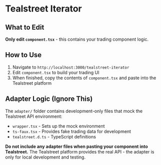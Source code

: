 # Tealstreet Iterator

## What to Edit

**Only edit `component.tsx`** - this contains your trading component logic.

## How to Use

1. Navigate to `http://localhost:3000/tealstreet-iterator`
2. Edit `component.tsx` to build your trading UI
3. When finished, copy the contents of `component.tsx` and paste into the Tealstreet platform

## Adapter Logic (Ignore This)

The `adapter/` folder contains development-only files that mock the Tealstreet API environment:
- `wrapper.tsx` - Sets up the mock environment
- `ts-faux.tsx` - Provides fake trading data for development
- `tealstreet.d.ts` - TypeScript definitions

**Do not include any adapter files when pasting your component into Tealstreet.** The Tealstreet platform provides the real API - the adapter is only for local development and testing.
